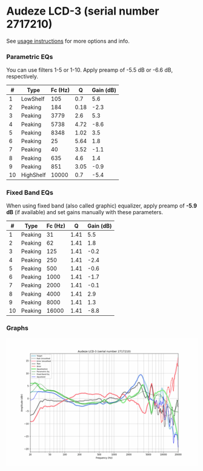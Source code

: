 # Audeze LCD-3 (serial number 2717210)
See [usage instructions](https://github.com/jaakkopasanen/AutoEq#usage) for more options and info.

### Parametric EQs
You can use filters 1-5 or 1-10. Apply preamp of -5.5 dB or -6.6 dB, respectively.

|   # | Type      |   Fc (Hz) |    Q |   Gain (dB) |
|-----|-----------|-----------|------|-------------|
|   1 | LowShelf  |       105 | 0.7  |         5.6 |
|   2 | Peaking   |       184 | 0.18 |        -2.3 |
|   3 | Peaking   |      3779 | 2.6  |         5.3 |
|   4 | Peaking   |      5738 | 4.72 |        -8.6 |
|   5 | Peaking   |      8348 | 1.02 |         3.5 |
|   6 | Peaking   |        25 | 5.64 |         1.8 |
|   7 | Peaking   |        40 | 3.52 |        -1.1 |
|   8 | Peaking   |       635 | 4.6  |         1.4 |
|   9 | Peaking   |       851 | 3.05 |        -0.9 |
|  10 | HighShelf |     10000 | 0.7  |        -5.4 |

### Fixed Band EQs
When using fixed band (also called graphic) equalizer, apply preamp of **-5.9 dB** (if available) and set gains manually with these parameters.

|   # | Type    |   Fc (Hz) |    Q |   Gain (dB) |
|-----|---------|-----------|------|-------------|
|   1 | Peaking |        31 | 1.41 |         5.5 |
|   2 | Peaking |        62 | 1.41 |         1.8 |
|   3 | Peaking |       125 | 1.41 |        -0.2 |
|   4 | Peaking |       250 | 1.41 |        -2.4 |
|   5 | Peaking |       500 | 1.41 |        -0.6 |
|   6 | Peaking |      1000 | 1.41 |        -1.7 |
|   7 | Peaking |      2000 | 1.41 |        -0.1 |
|   8 | Peaking |      4000 | 1.41 |         2.9 |
|   9 | Peaking |      8000 | 1.41 |         1.3 |
|  10 | Peaking |     16000 | 1.41 |        -8.8 |

### Graphs
![](./Audeze%20LCD-3%20(serial%20number%202717210).png)
